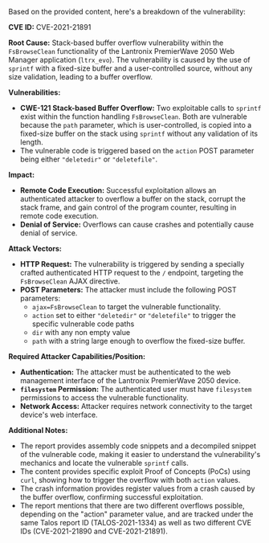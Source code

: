 Based on the provided content, here's a breakdown of the vulnerability:

**CVE ID:** CVE-2021-21891

**Root Cause:** Stack-based buffer overflow vulnerability within the `FsBrowseClean` functionality of the Lantronix PremierWave 2050 Web Manager application (`ltrx_evo`). The vulnerability is caused by the use of `sprintf` with a fixed-size buffer and a user-controlled source, without any size validation, leading to a buffer overflow.

**Vulnerabilities:**
*   **CWE-121 Stack-based Buffer Overflow:** Two exploitable calls to `sprintf` exist within the function handling `FsBrowseClean`. Both are vulnerable because the `path` parameter, which is user-controlled, is copied into a fixed-size buffer on the stack using `sprintf` without any validation of its length.
*   The vulnerable code is triggered based on the `action` POST parameter being either `"deletedir"` or `"deletefile"`.

**Impact:**
*   **Remote Code Execution:** Successful exploitation allows an authenticated attacker to overflow a buffer on the stack, corrupt the stack frame, and gain control of the program counter, resulting in remote code execution.
*   **Denial of Service:** Overflows can cause crashes and potentially cause denial of service.

**Attack Vectors:**
*   **HTTP Request:** The vulnerability is triggered by sending a specially crafted authenticated HTTP request to the `/` endpoint, targeting the `FsBrowseClean` AJAX directive.
*   **POST Parameters:** The attacker must include the following POST parameters:
    *   `ajax=FsBrowseClean` to target the vulnerable functionality.
    *   `action` set to either `"deletedir"` or `"deletefile"` to trigger the specific vulnerable code paths
    *   `dir` with any non empty value
    *   `path` with a string large enough to overflow the fixed-size buffer.

**Required Attacker Capabilities/Position:**
*   **Authentication:** The attacker must be authenticated to the web management interface of the Lantronix PremierWave 2050 device.
*   **`filesystem` Permission:** The authenticated user must have `filesystem` permissions to access the vulnerable functionality.
*   **Network Access:** Attacker requires network connectivity to the target device's web interface.

**Additional Notes:**
* The report provides assembly code snippets and a decompiled snippet of the vulnerable code, making it easier to understand the vulnerability's mechanics and locate the vulnerable `sprintf` calls.
*  The content provides specific exploit Proof of Concepts (PoCs) using `curl`, showing how to trigger the overflow with both `action` values.
*   The crash information provides register values from a crash caused by the buffer overflow, confirming successful exploitation.
*  The report mentions that there are two different overflows possible, depending on the "action" parameter value, and are tracked under the same Talos report ID (TALOS-2021-1334) as well as two different CVE IDs (CVE-2021-21890 and CVE-2021-21891).